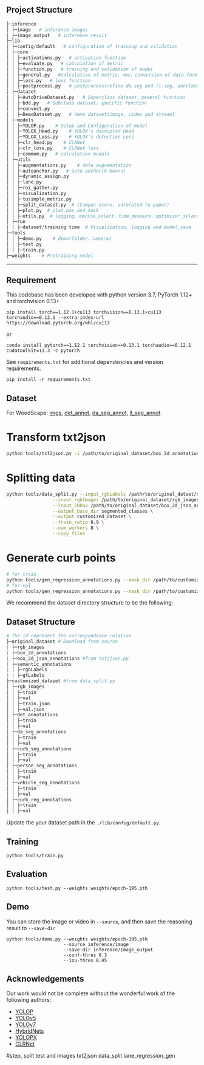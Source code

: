 

## Project Structure

```python
├─inference
│ ├─image   # inference images
│ ├─image_output   # inference result
├─lib
│ ├─config/default   # configuration of training and validation
│ ├─core    
│ │ ├─activations.py   # activation function
│ │ ├─evaluate.py   # calculation of metric
│ │ ├─function.py   # training and validation of model
│ │ ├─general.py   #calculation of metric、nms、conversion of data-format、visualization
│ │ ├─loss.py   # loss function
│ │ ├─postprocess.py   # postprocess(refine da-seg and ll-seg, unrelated to paper)
│ ├─dataset
│ │ ├─AutoDriveDataset.py   # Superclass dataset，general function
│ │ ├─bdd.py   # Subclass dataset，specific function
│ │ ├─convect.py 
│ │ ├─DemoDataset.py   # demo dataset(image, video and stream)
│ ├─models
│ │ ├─YOLOP.py    # Setup and Configuration of model
│ │ ├─YOLOX_Head.py    # YOLOX's decoupled Head
│ │ ├─YOLOX_Loss.py    # YOLOX's detection Loss
│ │ ├─clr_head.py    # CLRNet
│ │ ├─clr_loss.py    # CLRNet loss
│ │ ├─commom.py   # calculation module
│ ├─utils
│ │ ├─augmentations.py    # data augumentation
│ │ ├─autoanchor.py   # auto anchor(k-means)
│ │ ├─dynamic_assign.py
│ │ ├─lane.py
│ │ ├─roi_gather.py
│ │ ├─visualization.py
│ │ ├─tusimple_metric.py
│ │ ├─split_dataset.py  # (Campus scene, unrelated to paper)
│ │ ├─plot.py  # plot_box_and_mask
│ │ ├─utils.py  # logging、device_select、time_measure、optimizer_select、model_save&initialize 、Distributed training
│ ├─run
│ │ ├─dataset/training time  # Visualization, logging and model_save
├─tools
│ │ ├─demo.py    # demo(folder、camera)
│ │ ├─test.py    
│ │ ├─train.py    
├─weights    # Pretraining model
```

---

## Requirement

This codebase has been developed with python version 3.7, PyTorch 1.12+ and torchvision 0.13+
```setup
pip install torch==1.12.1+cu113 torchvision==0.13.1+cu113 torchaudio==0.12.1 --extra-index-url https://download.pytorch.org/whl/cu113
```
or
```setup
conda install pytorch==1.12.1 torchvision==0.13.1 torchaudio==0.12.1 cudatoolkit=11.3 -c pytorch
```
See `requirements.txt` for additional dependencies and version requirements.
```setup
pip install -r requirements.txt
```

## Dataset
For WoodScape: [imgs](https://bdd-data.berkeley.edu/), [det_annot](https://drive.google.com/file/d/1d5osZ83rLwda7mfT3zdgljDiQO3f9B5M/view), [da_seg_annot](https://drive.google.com/file/d/1yNYLtZ5GVscx7RzpOd8hS7Mh7Rs6l3Z3/view), [ll_seg_annot](https://drive.google.com/file/d/1BPsyAjikEM9fqsVNMIygvdVVPrmK1ot-/view)
# Transform txt2json
```bash
python tools/txt2json.py -i /path/to/original_dataset/box_2d_annotations -o /path/to/original_dataset/box_2d_json_annotations
```
# Splitting data
```bash
python tools/data_split.py --input_rgbLabels /path/to/original_dataet/semantic_annotations/rgbLabels \
                 --input_rgbImages /path/to/original_dataset/rgb_images \
                 --input_2DBox /path/to/original_dataset/box_2d_json_annotations \
                 --output_base_dir segmented_classes \
                 --output customized_dataset \
                 --train_ratio 0.9 \
                 --num_workers 8 \
                 --copy_files
```
# Generate curb points
```bash
# for train
python tools/gen_regression_annotations.py --mask_dir /path/to/customized_dataset/curb_seg_annotations/train/ --image_dir /path/to/customized_dataset/rgb_images/train/ --output_json /path/to/customized_dataset/rgb_images/train.json
# for val
python tools/gen_regression_annotations.py --mask_dir /path/to/customized_dataset/curb_seg_annotations/val/ --image_dir /path/to/customized_dataset/rgb_images/val/ --output_json /path/to/customized_dataset/rgb_images/val.json
```
We recommend the dataset directory structure to be the following:

## Dataset Structure

```python
# The id represent the correspondence relation
├─original_dataset # Download from source
| ├─rgb_images
| ├─box_2d_annotations
| ├─box_2d_json_annotations #from txt2json.py
| ├─semantic_annotations
| │ ├─rgbLabels
| | ├─gtLabels
├─customized_dataset #from data_split.py
│ ├─rgb_images
│ │ ├─train
│ │ ├─val
│ │ ├─train.json
│ │ ├─val.json
│ ├─det_annotations
│ │ ├─train
│ │ ├─val
│ ├─da_seg_annotations
│ │ ├─train
│ │ ├─val
│ ├─curb_seg_annotations
│ │ ├─train
│ │ ├─val
│ ├─person_seg_annotations
│ │ ├─train
│ │ ├─val
│ ├─vehicle_seg_annotations
│ │ ├─train
│ │ ├─val
│ ├─curb_reg_annotations
│ │ ├─train
│ │ ├─val
```

Update the your dataset path in the `./lib/config/default.py`.

## Training

```shell
python tools/train.py
```

## Evaluation

```shell
python tools/test.py --weights weights/epoch-195.pth
```

## Demo

You can store the image or video in `--source`, and then save the reasoning result to `--save-dir`

```shell
python tools/demo.py --weights weights/epoch-195.pth
                     --source inference/image
                     --save-dir inference/image_output
                     --conf-thres 0.3
                     --iou-thres 0.45
```


## Acknowledgements

Our work would not be complete without the wonderful work of the following authors:

* [YOLOP](https://github.com/hustvl/YOLOP)
* [YOLOv5](https://github.com/ultralytics/yolov5)
* [YOLOv7](https://github.com/WongKinYiu/yolov7)
* [HybridNets](https://github.com/datvuthanh/HybridNets)
* [YOLOPX](https://github.com/datvuthanh/HybridNets)
* [CLRNet](https://github.com/datvuthanh/HybridNets)


#step, split test and images 
txt2json
data_split
lane_regression_gen
